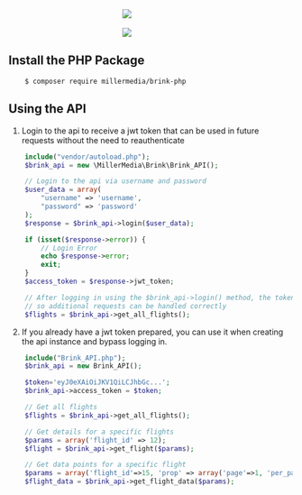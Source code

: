 <img src="http://joinbrink.com/assets/images/repo/Brink.png" style="display:block;margin:0 auto;max-width:100px;">
<br />
<img src="http://joinbrink.com/assets/images/repo/PHP-logo.png" style="display:block;margin:0 auto;max-width:100px;">

Install the PHP Package
-------------------------

```
    $ composer require millermedia/brink-php
```

Using the API
--------------

1. Login to the api to receive a jwt token that can be used in future requests without the need to reauthenticate

```php
	include("vendor/autoload.php");
	$brink_api = new \MillerMedia\Brink\Brink_API();

	// Login to the api via username and password
	$user_data = array(
		"username" => 'username',
		"password" => 'password'
	);
	$response = $brink_api->login($user_data);

	if (isset($response->error)) {
		// Login Error
		echo $response->error;
		exit;
	}
	$access_token = $response->jwt_token;

	// After logging in using the $brink_api->login() method, the token is already set
	// so additional requests can be handled correctly
	$flights = $brink_api->get_all_flights();
```

2. If you already have a jwt token prepared, you can use it when creating the api instance and bypass logging in.

```php
	include("Brink_API.php");
	$brink_api = new Brink_API();

	$token='eyJ0eXAiOiJKV1QiLCJhbGc...';
	$brink_api->access_token = $token;

	// Get all flights
	$flights = $brink_api->get_all_flights();

	// Get details for a specific flights
	$params = array('flight_id' => 12);
	$flight = $brink_api->get_flight($params);

	// Get data points for a specific flight
	$params = array('flight_id'=>15, 'prop' => array('page'=>1, 'per_page'=>5));
	$flight_data = $brink_api->get_flight_data($params);
```